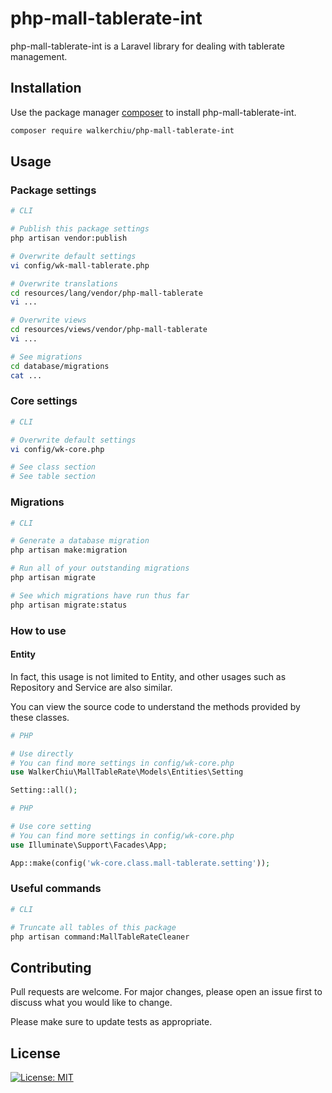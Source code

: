 # php-mall-tablerate-int

php-mall-tablerate-int is a Laravel library for dealing with tablerate management.

## Installation

Use the package manager [composer](https://getcomposer.org/download/) to install php-mall-tablerate-int.

``` bash
composer require walkerchiu/php-mall-tablerate-int
```

## Usage

### Package settings

``` bash
# CLI

# Publish this package settings
php artisan vendor:publish

# Overwrite default settings
vi config/wk-mall-tablerate.php

# Overwrite translations
cd resources/lang/vendor/php-mall-tablerate
vi ...

# Overwrite views
cd resources/views/vendor/php-mall-tablerate
vi ...

# See migrations
cd database/migrations
cat ...
```

### Core settings

``` bash
# CLI

# Overwrite default settings
vi config/wk-core.php

# See class section
# See table section
```

### Migrations

``` bash
# CLI

# Generate a database migration
php artisan make:migration

# Run all of your outstanding migrations
php artisan migrate

# See which migrations have run thus far
php artisan migrate:status
```

### How to use

#### Entity

In fact, this usage is not limited to Entity, and other usages such as Repository and Service are also similar.

You can view the source code to understand the methods provided by these classes.

``` php
# PHP

# Use directly
# You can find more settings in config/wk-core.php
use WalkerChiu\MallTableRate\Models\Entities\Setting

Setting::all();
```

``` php
# PHP

# Use core setting
# You can find more settings in config/wk-core.php
use Illuminate\Support\Facades\App;

App::make(config('wk-core.class.mall-tablerate.setting'));
```

### Useful commands

``` bash
# CLI

# Truncate all tables of this package
php artisan command:MallTableRateCleaner
```

## Contributing

Pull requests are welcome. For major changes, please open an issue first to discuss what you would like to change.

Please make sure to update tests as appropriate.

## License

[![License: MIT](https://img.shields.io/badge/License-MIT-yellow.svg)](https://opensource.org/licenses/MIT)

